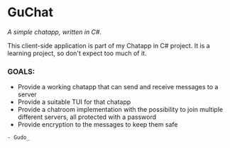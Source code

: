 # GuChat
_A simple chatapp, written in C#._

This client-side application is part of my Chatapp in C# project.
It is a learning project, so don't expect too much of it.

### GOALS:
- Provide a working chatapp that can send and receive messages to a server
- Provide a suitable TUI for that chatapp
- Provide a chatroom implementation with the possibility to join multiple different servers, all protected with a password
- Provide encryption to the messages to keep them safe

` - Gudo_ `
